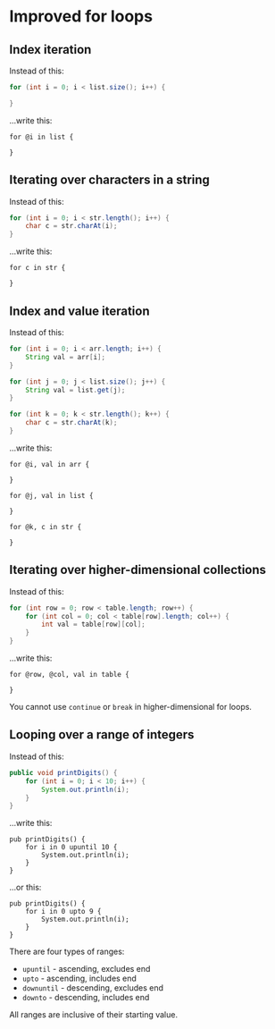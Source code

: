 # Improved for loops

## Index iteration

Instead of this:

```java
for (int i = 0; i < list.size(); i++) {

}
```

...write this:

```sand
for @i in list {

}
```

## Iterating over characters in a string

Instead of this:

```java
for (int i = 0; i < str.length(); i++) {
    char c = str.charAt(i);
}
```

...write this:

```sand
for c in str {

}
```

## Index and value iteration

Instead of this:

```java
for (int i = 0; i < arr.length; i++) {
    String val = arr[i];
}

for (int j = 0; j < list.size(); j++) {
    String val = list.get(j);
}

for (int k = 0; k < str.length(); k++) {
    char c = str.charAt(k);
}
```

...write this:

```sand
for @i, val in arr {

}

for @j, val in list {

}

for @k, c in str {

}
```

## Iterating over higher-dimensional collections

Instead of this:

```java
for (int row = 0; row < table.length; row++) {
    for (int col = 0; col < table[row].length; col++) {
        int val = table[row][col];
    }
}
```

...write this:

```sand
for @row, @col, val in table {

}
```

You cannot use `continue` or `break` in higher-dimensional for loops.

## Looping over a range of integers

Instead of this:

```java
public void printDigits() {
    for (int i = 0; i < 10; i++) {
        System.out.println(i);
    }
}
```

...write this:

```sand
pub printDigits() {
    for i in 0 upuntil 10 {
        System.out.println(i);
    }
}
```

...or this:

```sand
pub printDigits() {
    for i in 0 upto 9 {
        System.out.println(i);
    }
}
```

There are four types of ranges:

- `upuntil` - ascending, excludes end
- `upto` - ascending, includes end
- `downuntil` - descending, excludes end
- `downto` - descending, includes end

All ranges are inclusive of their starting value.
